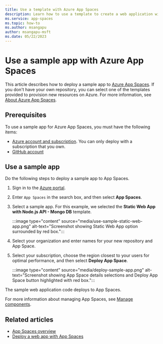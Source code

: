```yaml
---
title: Use a template with Azure App Spaces
description: Learn how to use a template to create a web application with Azure App Spaces.
ms.service: app-spaces
ms.topic: how-to
ms.author: msangapu
author: msangapu-msft
ms.date: 05/22/2023
---
```


# Use a sample app with Azure App Spaces

This article describes how to deploy a sample app to [Azure App Spaces](overview.md). If you don't have your own repository, you can select one of the templates provided to provision new resources on Azure. For more information, see [About Azure App Spaces](overview.md). 

## Prerequisites

To use a sample app for Azure App Spaces, you must have the following items:

- [Azure account and subscription](https://signup.azure.com/). You can only deploy with a subscription that you own.
- [GitHub account](https://github.com/)

## Use a sample app

Do the following steps to deploy a sample app to App Spaces.

1. Sign in to the [Azure portal](https://ms.portal.azure.com/#home).
2. Enter `App Spaces` in the search box, and then select **App Spaces**.
3. Select a sample app. For this example, we selected the **Static Web App with Node.js API - Mongo DB** template.

   :::image type="content" source="media/use-sample-static-web-app.png" alt-text="Screenshot showing Static Web App option surrounded by red box.":::

4. Select your organization and enter names for your new repository and App Space.
5. Select your subscription, choose the region closest to your users for optimal performance, and then select **Deploy App Space**.
   
   :::image type="content" source="media/deploy-sample-app.png" alt-text="Screenshot showing App Space details selections and Deploy App Space button highlighted with red box.":::

The sample web application code deploys to App Spaces.

For more information about managing App Spaces, see [Manage components](quickstart-deploy-web-app.md#manage-components).

## Related articles

- [App Spaces overview](overview.md)
- [Deploy a web app with App Spaces](quickstart-deploy-web-app.md)
